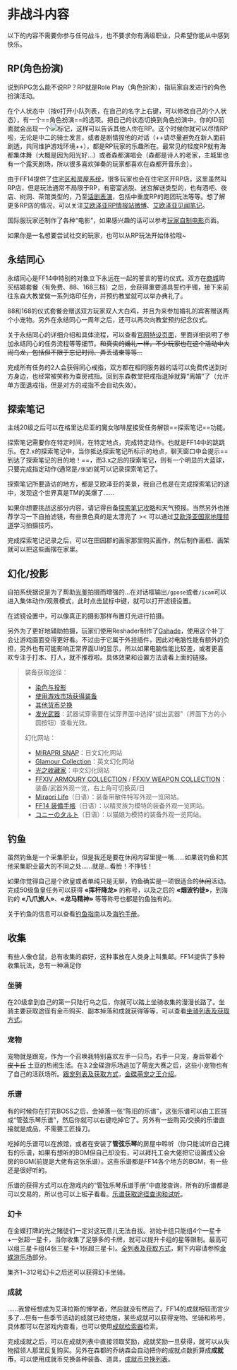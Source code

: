 # 非战斗内容

<FloatTOC />
以下的内容不需要你参与任何战斗，也不要求你有满级职业，只希望你能从中感到快乐。

## RP(角色扮演)

说到RPG怎么能不说RP？RP就是Role Play（角色扮演），指玩家自发进行的角色扮演活动。

在个人状态中（按`O`打开小队列表，在自己的名字上右键，可以修改自己的个人状态），有一个==角色扮演==的选项。把自己的状态切换到角色扮演中，你的ID前面就会出现一个<img src="/images/icons/061545.png" class="no-zoom sm-icon" />标记，这样可以告诉其他人你在RP。这个时候你就可以尽情RP啦，无论是中二的骑士发言，或者是剧情捏他的对话（++请尽量避免在新人面前剧透，共同维护游戏环境++），都是RP玩家的乐趣所在。最常见的轻度RP就有海都集体舞（大概是因为阳光好…）或者森都演唱会（森都是诗人的老家，主城里也有一个露天剧场，所以很多喜欢弹奏的玩家都喜欢在森都开音乐会）。

由于FF14提供了[住宅区和房屋系统](/topic/social.md#住宅区与房屋)，很多玩家也会在住宅区开RP店。这里虽然叫RP店，但是玩法通常不局限于RP，有密室逃脱、迷宫解谜类型的，也有酒吧、夜店、树洞、茶馆类型的，乃至[话剧表演](https://zhuanlan.zhihu.com/p/64791226)，包括中重度RP的跑团玩法等等。想了解更多RP店的情况，可以关注[艾欧泽亚RP情报站微博](https://www.weibo.com/u/6212462969)、[艾欧泽亚见闻笔记](https://weibo.com/u/7722097704)。

国际服玩家还制作了各种“电影”，如果感兴趣的话可以参考[玩家自制电影](./other.md#玩家自制电影)页面。

如果你是一名想要尝试社交的玩家，也可以从RP玩法开始体验哦~

## 永结同心

永结同心是FF14中特别的对象立下永远在一起的誓言的誓约仪式。双方在[商城](https://qu.sdo.com/tools-shop)购买结婚套餐（有免费、88、168三档）之后，会获得重要道具誓约手镯，接下来前往东森大教堂做一系列烙印任务，并预约教堂就可以举办典礼了。

88和168的仪式套餐会赠送双方玩家双人大白鸡，并且为来参加婚礼的宾客赠送两个小宠物。另外在永结同心一周年之后，还可以再次向教堂预约纪念仪式。

关于永结同心的详细介绍和具体流程，可以查看[官网特设页面](http://act.ff.sdo.com/project/150420Marriage/)，里面详细说明了参加永结同心的任务流程等等细节。~~和真实的婚礼一样，不少玩家也在这个活动中大闹乌龙，包括但不限于忘记时间、弄丢请柬等等…~~

完成所有任务的2人会获得同心戒指，双方都在相同服务器的话可以免费传送到对方身边，也经常被笑称为查房戒指。回到东森教堂把戒指退掉就算“离婚”了（允许单方面退戒指，但是对方的戒指不会自动失效）。

## 探索笔记

主线20级之后可以在格里达尼亚的魔女咖啡屋接受任务<Quest name="被遗忘的探索笔记" type="plus" />解锁==探索笔记==功能。

探索笔记需要你在特定时间，在特定地点，完成特定动作。也就是FF14中的跳跳乐。在2.x的探索笔记中，当你抵达探索笔记所标示的地点，聊天窗口中会提示==到达了探索笔记的目的地！==，而3.x之后的探索笔记，则有一个明显的大蓝球，只要完成指定动作(通常是`/张望`)就可以记录探索笔记了。

探索笔记所要造访的地方，都是艾欧泽亚的美景，我自己也是在完成探索笔记的途中，发现这个世界真是TM的美爆了……

如果你想要挑战这部分内容，请记得自备[探索笔记攻略](https://tools.ffxiv.cn/lajipai/index.html)和天气预报。当然另外也推荐学习一下自拍滤镜，有些景色真的是太漂亮了 >< 可以通过[艾欧泽亚国家地理频道](https://weibo.com/n/%E8%89%BE%E6%AC%A7%E6%B3%BD%E4%BA%9A%E5%9C%B0%E7%90%86%E9%A2%91%E9%81%93)学习拍摄技巧。

完成探索笔记记录之后，可以在田园郡的画家那里购买画作，然后制作画框、画架就可以把这些画摆在家里。

## 幻化/投影

自拍系统据说是为了帮助[光爹](/topic/other.md#光之老爹)拍摄而增强的…在对话框输出`/gpose`或者`/icam`可以进入集体动作/观景模式，此时点击鼠标中键，就可以打开滤镜设置。

在滤镜设置中，可以像真正的摄影那样布置灯光进行拍摄<!--需要来一波更新了-->。

另外为了更好地辅助拍摄，玩家们使用Reshader制作了[Gshade](https://weibo.com/1734754935/KjmswnZQL)，使用这个补丁会让游戏画面变得更好看。不过由于它属于外挂插件，因此对电脑性能有额外的负担，另外也有可能影响正常界面UI的显示，所以如果电脑性能比较差，或者更喜欢专注于打本、打人，就不推荐啦。具体效果和设置方法请看上面的链接。

> 装备获取途径：
> - [染色与投影](/basic/equip-looking.md)
> - [使用游戏市场获得装备](/basic/item.md)
> - [其他货币兑换](/advanced/currency.md)
> - [发光武器](/topic/shine.md)：武器试穿需要在试穿界面中选择“拔出武器”（界面下方的小圆按钮）查看光效。
>
> 幻化网站：
> - [MIRAPRI SNAP](https://mirapri.com/)：日文幻化网站
> - [Glamour Collection](https://ffxiv.eorzeacollection.com/glamours)：英文幻化网站
> - [光之收藏家](https://www.ffxivsc.cn/)：中文幻化网站
> - [FFXIV ARMOURY COLLECTION](https://www.ffxivcollection.com/) / [FFXIV WEAPON COLLECTION](https://weapon.ffxivcollection.com/)：装备/武器外观一览，右上角可切换英/日
> - [Mirapri Life](https://ff14-fc.com/)（日语）：装备带散件特写外观一览网站。
> - [FF14 装備手帳](https://attire.jp/)（日语）：以精灵族为模特的装备外观一览网站。
> - [コニーのタルト](https://connietarte.com/)（日语）：以猫娘为模特的装备外观一览网站。

## 钓鱼

虽然钓鱼是一个采集职业，但是我还是要在休闲内容里提一嘴……如果说钓鱼和其他采集职业最大的不同之处……就是…看脸！不挣钱！

如果你觉得自己是个欧皇或者单纯只是无聊，钓鱼确实是一项很适合的~~休闲~~活动。完成50级鱼皇任务可以获得 **«挥杆降龙»** 的称号，以及之后的 **«烟波钓徒»**，到海钓的 **«八爪旅人»**、**«龙马精神»** 等等称号也都是钓鱼独有的。

关于钓鱼的信息可以查看[钓鱼指南](/topic/fisher.md)以及[海钓手册](/topic/ocean-fishing.md)。

## 收集

有些人像仓鼠，总有收集的癖好，这种事放在人类身上叫集邮。FF14提供了多种收集玩法，总有一种满足你

### 坐骑

在20级拿到自己的第一只陆行鸟之后，你就可以踏上坐骑收集的漫漫长路了。坐骑主要获取途径有金币购买、副本掉落和成就获得等等，可以查看[坐骑列表及获取方式](https://ff14.huijiwiki.com/wiki/%E5%9D%90%E9%AA%91%E8%8E%B7%E5%8F%96%E6%96%B9%E5%BC%8F)。

### 宠物

宠物就是跟宠，作为一个召唤我特别喜欢左手一只鸟，右手一只宠，身后带着个 ~~皮卡丘~~ 土豆的热闹生活。在3.2金碟游乐场追加了萌宠大赛之后，这些小宠物也有了自己的活跃场所。[跟宠列表及获取方式](https://ff14.huijiwiki.com/wiki/%E5%AE%A0%E7%89%A9%E8%8E%B7%E5%8F%96%E6%96%B9%E5%BC%8F)，[金碟萌宠之王介绍](/topic/gs-minion.md)。

### 乐谱

有的时候你在打完BOSS之后，会掉落一张“陈旧的乐谱”，这张乐谱可以由工匠搓成“管弦乐琴乐谱”，然后你就可以右键吃掉它了。另外有一些购买/交换的乐谱直接就是成品，不需要工匠操刀。

吃掉的乐谱可以在旅馆，或者在安装了**管弦乐琴**的房屋中聆听（你只能试听自己拥有的乐谱，如果有想听的BGM但自己却没有，可以拜托工会大佬把它设置成公会房的BGM(前提是大佬有这张乐谱）。这些乐谱都是FF14各个地方的BGM，有一些还是很好听的。

乐谱的获得方式可以在游戏内的“管弦乐琴乐谱手册”中直接查询，所有的乐谱都是可以交易的，所以也可以上板子看看。[乐谱获取途径查询和试听](https://tools.ffxiv.cn/lajipai/)。

### 幻卡

在金蝶打牌的光之赌徒们一定对这玩意儿无法自拔。初始卡组只能组4个一星卡+一张超一星卡，当你收集了足够多的卡牌，就可以提升卡组的星等限制。最高可以组三星卡组(4张三星卡+1张超三星卡)。[全列表及获取方式](https://ff14.huijiwiki.com/wiki/九宫幻卡卡牌)，剩下内容请参照[金蝶游乐场](/topic/triple-triad.md)部分。

集齐1~312号幻卡之后还可以获得幻卡坐骑<item name="魔法幻卡" />。

### 成就

……我曾经想成为艾泽拉斯的博学者，然后就没有然后了。FF14的成就相较而言少多了…但有一些季节活动的成就已经绝版，某些成就可以获得宠物、坐骑和称号，具体都可以在游戏内查看，也可以使用[成就检索器](https://ff14.huijiwiki.com/wiki/AchievementSearch)检索。

完成成就之后，可以在成就列表中直接领取奖励，成就奖励一旦获得，就可以从失物招领人那里反复购买。另外在森都的乔纳森<Pos name="格里达尼亚旧街" :x="10.6" :y="6.3" />会自动把你的成就点数折算成**成就币**，可以使用成就币兑换各种装备、道具，[成就币兑换列表](https://ff14.huijiwiki.com/wiki/%E6%88%90%E5%B0%B1%E5%B8%81)。
